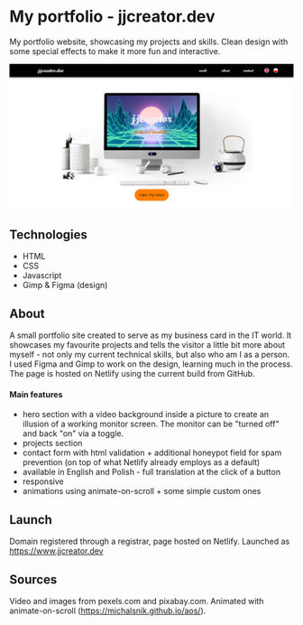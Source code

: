 # My portfolio - jjcreator.dev

My portfolio website, showcasing my projects and skills. Clean design with some special effects to make it more fun and interactive. 

[![jjcreator.dev - developer portfolio](images/portfolio.png)](https://www.jjcreator.dev)


## Technologies

* HTML
* CSS
* Javascript
* Gimp & Figma (design)

## About

A small portfolio site created to serve as my business card in the IT world. It showcases my favourite projects and tells the visitor a little bit more about myself - not only my current technical skills, but also who am I as a person. I used Figma and Gimp to work on the design, learning much in the process. The page is hosted on Netlify using the current build from GitHub.

#### Main features

* hero section with a video background inside a picture to create an illusion of a working monitor screen. The monitor can be "turned off" and back "on" via a toggle.
* projects section
* contact form with html validation + additional honeypot field for spam prevention (on top of what Netlify already employs as a default)
* available in English and Polish - full translation at the click of a button
* responsive
* animations using animate-on-scroll + some simple custom ones

## Launch

Domain registered through a registrar, page hosted on Netlify. Launched as https://www.jjcreator.dev

## Sources

Video and images from pexels.com and pixabay.com. Animated with animate-on-scroll (https://michalsnik.github.io/aos/). 
